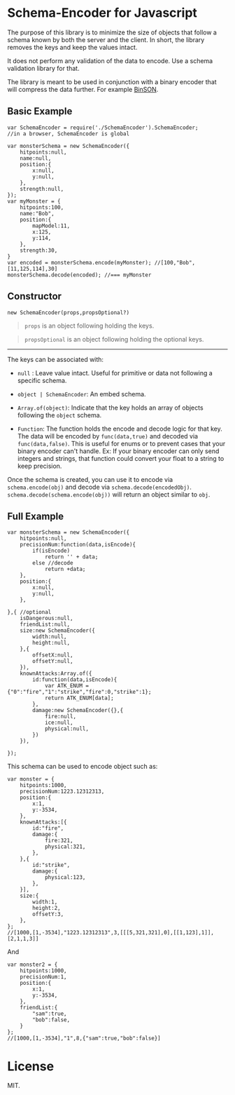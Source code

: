 Schema-Encoder for Javascript
==================================================

The purpose of this library is to minimize the size of objects that follow a schema known by both the server and the client. In short, the library removes the keys and keep the values intact. 

It does not perform any validation of the data to encode. Use a schema validation library for that.

The library is meant to be used in conjunction with a binary encoder that will compress the data further. For example [BinSON](https://github.com/rainingchain/BinSON).

## Basic Example

	var SchemaEncoder = require('./SchemaEncoder').SchemaEncoder;
	//in a browser, SchemaEncoder is global
	
	var monsterSchema = new SchemaEncoder({
		hitpoints:null,
		name:null,
		position:{
			x:null,
			y:null,
		},
		strength:null,
	});
	var myMonster = {
		hitpoints:100,
		name:"Bob",
		position:{
			mapModel:11,
			x:125,
			y:114,
		},
		strength:30,		
	}
	var encoded = monsterSchema.encode(myMonster); //[100,"Bob",[11,125,114],30]
	monsterSchema.decode(encoded); //=== myMonster
	
## Constructor

`new SchemaEncoder(props,propsOptional?)`

> `props` is an object following holding the keys.

> `propsOptional` is an object following holding the optional keys.

---

The keys can be associated with:

- `null` : Leave value intact. Useful for primitive or data not following a specific schema.

- `object | SchemaEncoder`: An embed schema. 

- `Array.of(object)`: Indicate that the key holds an array of objects following the `object` schema.

- `Function`: The function holds the encode and decode logic for that key. The data will be encoded by `func(data,true)` and decoded via `func(data,false)`. This is useful for enums or to prevent cases that your binary encoder can't handle. Ex: If your binary encoder can only send integers and strings, that function could convert your float to a string to keep precision.
	
Once the schema is created, you can use it to encode via `schema.encode(obj)` and decode via `schema.decode(encodedObj)`. `schema.decode(schema.encode(obj))` will return an object similar to `obj`.

	
## Full Example
	
	var monsterSchema = new SchemaEncoder({
		hitpoints:null,
		precisionNum:function(data,isEncode){
			if(isEncode)
				return '' + data;
			else //decode		
				return +data;
		},
		position:{
			x:null,
			y:null,
		},
		
	},{	//optional
		isDangerous:null,
		friendList:null,
		size:new SchemaEncoder({
			width:null,
			height:null,
		},{
			offsetX:null,
			offsetY:null,
		}),
		knownAttacks:Array.of({
			id:function(data,isEncode){
				var ATK_ENUM = {"0":"fire","1":"strike","fire":0,"strike":1};
				return ATK_ENUM[data];
			},
			damage:new SchemaEncoder({},{
				fire:null,
				ice:null,
				physical:null,
			})
		}),
	
	});
	
	
This schema can be used to encode object such as:

	var monster = {
		hitpoints:1000,
		precisionNum:1223.12312313,
		position:{
			x:1,
			y:-3534,
		},
		knownAttacks:[{
			id:"fire",
			damage:{
				fire:321,
				physical:321,
			},
		},{
			id:"strike",
			damage:{
				physical:123,
			},
		}],
		size:{
			width:1,
			height:2,
			offsetY:3,
		},
	};
	//[1000,[1,-3534],"1223.12312313",3,[[[5,321,321],0],[[1,123],1]],[2,1,1,3]]

And

	var monster2 = {
		hitpoints:1000,
		precisionNum:1,
		position:{
			x:1,
			y:-3534,
		},
		friendList:{
			"sam":true,
			"bob":false,
		}
	};	
	//[1000,[1,-3534],"1",8,{"sam":true,"bob":false}]

# License

MIT.

